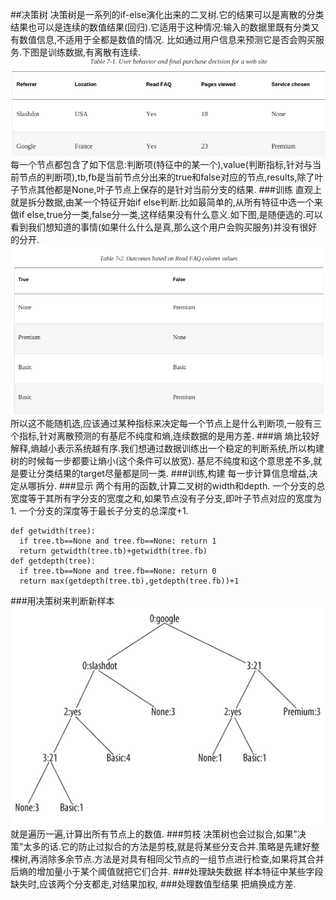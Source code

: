 ##决策树
决策树是一系列的if-else演化出来的二叉树.它的结果可以是离散的分类结果也可以是连续的数值结果(回归).它适用于这种情况:输入的数据里既有分类又有数值信息,不适用于全都是数值的情况.
比如通过用户信息来预测它是否会购买服务.下图是训练数据,有离散有连续.
![](images/9.png)
每一个节点都包含了如下信息:判断项(特征中的某一个),value(判断指标,针对与当前节点的判断项),tb,fb是当前节点分出来的true和false对应的节点,results,除了叶子节点其他都是None,叶子节点上保存的是针对当前分支的结果.
###训练
直观上就是拆分数据,由某一个特征开始if else判断.比如最简单的,从所有特征中选一个来做if else,true分一类,false分一类,这样结果没有什么意义.如下图,是随便选的.可以看到我们想知道的事情(如果什么什么是真,那么这个用户会购买服务)并没有很好的分开.
![](images/10.png)
所以这不能随机选,应该通过某种指标来决定每一个节点上是什么判断项,一般有三个指标,针对离散预测的有基尼不纯度和熵,连续数据的是用方差.
###熵
熵比较好解释,熵越小表示系统越有序.我们想通过数据训练出一个稳定的判断系统,所以构建树的时候每一步都要让熵小(这个条件可以放宽).
基尼不纯度和这个意思差不多,就是要让分类结果的target尽量都是同一类.
###训练,构建
每一步计算信息增益,决定从哪拆分.
###显示
两个有用的函数,计算二叉树的width和depth.
一个分支的总宽度等于其所有字分支的宽度之和,如果节点没有子分支,即叶子节点对应的宽度为1.
一个分支的深度等于最长子分支的总深度+1.
```
def getwidth(tree):
  if tree.tb==None and tree.fb==None: return 1
  return getwidth(tree.tb)+getwidth(tree.fb)
def getdepth(tree):
  if tree.tb==None and tree.fb==None: return 0
  return max(getdepth(tree.tb),getdepth(tree.fb))+1
```
###用决策树来判断新样本
![](images/11.png)
就是遍历一遍,计算出所有节点上的数值.
###剪枝
决策树也会过拟合,如果"决策"太多的话.它的防止过拟合的方法是剪枝,就是将某些分支合并.策略是先建好整棵树,再消除多余节点.方法是对具有相同父节点的一组节点进行检查,如果将其合并后熵的增加量小于某个阈值就把它们合并.
###处理缺失数据
样本特征中某些字段缺失时,应该两个分支都走,对结果加权,
###处理数值型结果
把熵换成方差.
